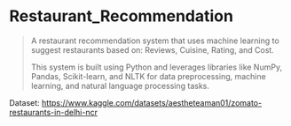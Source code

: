 # Restaurant_Recommendation
> A restaurant recommendation system that uses machine learning to suggest restaurants based on:
> Reviews,
> Cuisine,
> Rating, and
> Cost.
> 
> This system is built using Python and leverages libraries like NumPy, Pandas, Scikit-learn, and NLTK for data preprocessing, machine learning, and natural language processing tasks.

Dataset: https://www.kaggle.com/datasets/aestheteaman01/zomato-restaurants-in-delhi-ncr
